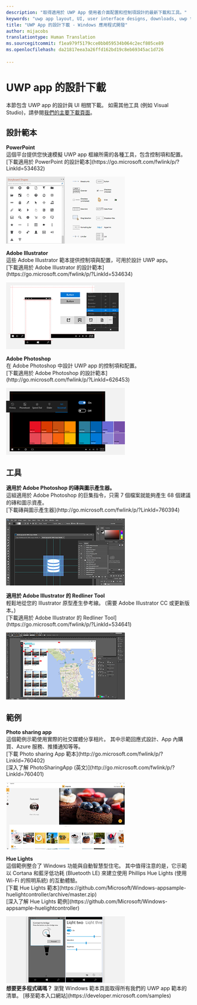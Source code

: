 ```yaml
---
description: "取得適用於 UWP App 使用者介面配置和控制項設計的最新下載和工具。"
keywords: "uwp app layout, UI, user interface designs, downloads, uwp tools, UWP App 版面配置, 使用者介面設計, 下載, UWP 工具"
title: "UWP App 的設計下載 - Windows 應用程式開發"
author: mijacobs
translationtype: Human Translation
ms.sourcegitcommit: f1ea979f5179cce0bb059534b064c2ecf805ce89
ms.openlocfilehash: da21817eea3a26ffd162bd19c8eb69345ac1d726

---
```


<link rel="stylesheet" href="https://az835927.vo.msecnd.net/sites/uwp/Resources/css/custom.css"> 

# UWP app 的設計下載


本節包含 UWP app 的設計與 UI 相關下載。 如需其他工具 (例如 Visual Studio)，請參閱[我們的主要下載頁面](https://developer.microsoft.com/downloads)。 


## 設計範本

<div class="side-by-side">
<div class="side-by-side-content">
  <div class="side-by-side-content-left">
    <p><b>PowerPoint</b><br/>
這個平台提供您快速模擬 UWP app 框線所需的各種工具，包含控制項和配置。<br/>[下載適用於 PowerPoint 的設計範本](https://go.microsoft.com/fwlink/p/?LinkId=534632)</p>
  </div>
  <div class="side-by-side-content-right">
<a href="https://go.microsoft.com/fwlink/p/?LinkId=534632"><img src="images/powerpoint.jpg" alt="Download the PowerPoint design templates" /></a>
  </div>
</div>
</div>

<div class="side-by-side">
<div class="side-by-side-content">
  <div class="side-by-side-content-left">
            <p><b>Adobe Illustrator</b><br/>
這些 Adobe Illustrator 範本提供控制項與配置，可用於設計 UWP app。<br/>[下載適用於 Adobe Illustrator 的設計範本](https://go.microsoft.com/fwlink/p/?LinkId=534634)</p>    
  </div>
  <div class="side-by-side-content-right">
<a href="https://go.microsoft.com/fwlink/p/?LinkId=534634"><img src="images/illustrator.jpg" alt="Download the design templates for Adobe Illustrator" /></a>
  </div>
</div>
</div>

<div class="side-by-side">
<div class="side-by-side-content">
  <div class="side-by-side-content-left">
            <p><b>Adobe Photoshop</b><br/>
在 Adobe Photoshop 中設計 UWP app 的控制項和配置。<br/>[下載適用於 Adobe Photoshop 的設計範本](http://go.microsoft.com/fwlink/p/?LinkId=626453)</p>    
  </div>
  <div class="side-by-side-content-right">
<a href="http://go.microsoft.com/fwlink/p/?LinkId=626453"><img src="images/photoshop.jpg" alt="Download the design templates for Adobe Photoshop" /></a>
  </div>
</div>
</div>

## 工具

<div class="side-by-side">
<div class="side-by-side-content">
  <div class="side-by-side-content-left">
            <p><b>適用於 Adobe Photoshop 的磚與圖示產生器。</b><br/>
這組適用於 Adobe Photoshop 的巨集指令，只需 7 個檔案就能夠產生 68 個建議的磚和圖示資產。 <br/>[下載磚與圖示產生器](http://go.microsoft.com/fwlink/p/?LinkId=760394)</p>    
  </div>
  <div class="side-by-side-content-right">
<a href="http://go.microsoft.com/fwlink/p/?LinkId=760394"><img src="images/tile-icon-generator.png" alt="Download the tile and icon generator" /></a>
  </div>
</div>
</div>

<div class="side-by-side">
<div class="side-by-side-content">
  <div class="side-by-side-content-left">
            <p><b>適用於 Adobe Illustrator 的 Redliner Tool</b><br/>
輕鬆地從您的 Illustrator 原型產生參考線。 (需要 Adobe Illustrator CC 或更新版本。)<br/>[下載適用於 Adobe Illustrator 的 Redliner Tool](https://go.microsoft.com/fwlink/p/?LinkId=534641)</p>  
  </div>
  <div class="side-by-side-content-right">
<a href="https://go.microsoft.com/fwlink/p/?LinkId=534641"><img src="images/redliner-tool.png" alt="Download the Redliner tool for Adobe Illustrator" /></a>
  </div>
</div>
</div>

## 範例

<div class="side-by-side">
<div class="side-by-side-content">
  <div class="side-by-side-content-left">
            <p><b>Photo sharing app</b> <br/>
這個範例示範使用實際的社交媒體分享相片。 其中示範回應式設計、App 內購買、Azure 服務、推播通知等等。 <br/>[下載 Photo sharing App 範本](http://go.microsoft.com/fwlink/p/?LinkId=760402)<br/>[深入了解 PhotoSharingApp (英文)](http://go.microsoft.com/fwlink/p/?LinkId=760401)</p>    
  </div>
  <div class="side-by-side-content-right">
<a href="http://go.microsoft.com/fwlink/p/?LinkId=760402"><img src="images/photo-sharing.png" alt="Download the Photo sharing app sample" /></a>
  </div>
</div>
</div>

<div class="side-by-side">
<div class="side-by-side-content">
  <div class="side-by-side-content-left">
            <p><b>Hue Lights </b><br/>
這個範例整合了 Windows 功能與自動智慧型住宅。 其中值得注意的是，它示範以 Cortana 和藍牙低功耗 (Bluetooth LE) 來建立使用 Phillips Hue Lights (使用 Wi-Fi 的照明系統) 的互動體驗。 <br/>[下載 Hue Lights 範本](https://github.com/Microsoft/Windows-appsample-huelightcontroller/archive/master.zip)<br/>[深入了解 Hue Lights 範例](https://github.com/Microsoft/Windows-appsample-huelightcontroller)</p>    
  </div>
  <div class="side-by-side-content-right">
<a href="https://github.com/Microsoft/Windows-appsample-huelightcontroller/archive/master.zip"><img src="images/hue-lights.png" alt="Download the Hue Lights sample" /></a>
  </div>
</div>
</div>
<b>想要更多程式碼嗎？</b> 瀏覽 Windows 範本頁面取得所有我們的 UWP app 範本的清單。 [移至範本入口網站](https://developer.microsoft.com/samples)


<!--HONumber=Aug16_HO5-->


